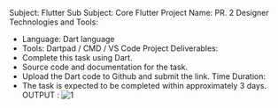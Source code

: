 Subject: Flutter
Sub Subject: Core Flutter
Project Name: PR. 2 Designer
Technologies and Tools:
- Language: Dart language
- Tools: Dartpad / CMD / VS Code
Project Deliverables:
- Complete this task using Dart.
- Source code and documentation for the task.
- Upload the Dart code to Github and submit the link.
Time Duration:
- The task is expected to be completed within approximately 3 days.
OUTPUT :
![1](https://github.com/KRISHA-SALIYA/Designer/assets/149802459/c1378be6-d865-4709-ba4d-7deb0e27b5fd)
